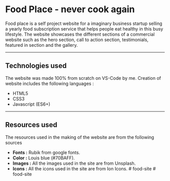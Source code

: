 # Food Place - never cook again

Food place is a self project website for a imaginary business startup selling a yearly food subscription service that helps people eat healthy in this busy lifestyle. The website showcases the different sections of a commercial website such as the hero section, call to action section, testimonials, featured in section and the gallery.

---

## Technologies used

The website was made 100% from scratch on VS-Code by me. Creation of website includes the following languages :

- HTML5
- CSS3
- Javascript (ES6+)

---

## Resources used

The resources used in the making of the website are from the following sources

- **Fonts :** Rubik from google fonts.
- **Color :** Louis blue (#70BAFF).
- **Images :** All the images used in the site are from Unsplash.
- **Icons :** All the icons used in the site are from Ion Icons.
#   f o o d - s i t e  
 #   f o o d - s i t e  
 